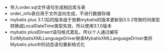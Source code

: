 
- 导入order.sql文件语句生成相应库与表
- order_info表仅用于文件逆向生成，不进行数据存储
- mybatis plus 3.1.1后的版本由于依赖mybatis的版本更新到3.5.2导致时间类型转换成LocalDateTime类型失效，所以使用3.1.0版本
- mybatis plus的insert语句格式紊乱，所以个人通过编写ExtMybatisXMLLanguageDriver继承MybatisXMLLanguageDriver类将Mybatis plus中的动态语句重新格式化
